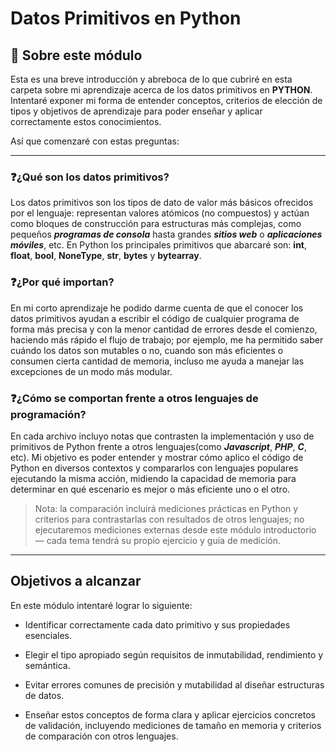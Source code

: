 # Datos Primitivos en Python

## 📝 Sobre este módulo

Esta es una breve introducción y abreboca de lo que cubriré en esta carpeta sobre mi aprendizaje acerca de los datos primitivos en **PYTHON**. Intentaré exponer mi forma de entender conceptos, criterios de elección de tipos y objetivos de aprendizaje para poder enseñar y aplicar correctamente estos conocimientos.

Así que comenzaré con estas preguntas:

---

### ❓¿Qué son los datos primitivos?

Los datos primitivos son los tipos de dato de valor más básicos ofrecidos por el lenguaje: representan valores atómicos (no compuestos) y actúan como bloques de construcción para estructuras más complejas, como pequeños ***programas de consola*** hasta grandes ***sitios web*** o ***aplicaciones móviles***, etc. En Python los principales primitivos que abarcaré son: **int**, **float**, **bool**, **NoneType**, **str**, **bytes** y **bytearray**.

### ❓¿Por qué importan?

En mi corto aprendizaje he podido darme cuenta de que el conocer los datos primitivos ayudan a escribir el código de cualquier programa de forma más precisa y con la menor cantidad de errores desde el comienzo, haciendo más rápido el flujo de trabajo; por ejemplo, me ha permitido saber cuándo los datos son mutables o no, cuando son más eficientes o consumen cierta cantidad de memoria, incluso me ayuda a manejar las excepciones de un modo más modular.

### ❓¿Cómo se comportan frente a otros lenguajes de programación?

En cada archivo incluyo notas que contrasten la implementación y uso de primitivos de Python frente a otros lenguajes(como ***Javascript***, ***PHP***, ***C***, etc). 
Mi objetivo es poder entender y mostrar cómo aplico el código de Python en diversos contextos y compararlos con lenguajes populares ejecutando la misma acción, midiendo la capacidad de memoria para determinar en qué escenario es mejor o más eficiente uno o el otro.  

> Nota: la comparación incluirá mediciones prácticas en Python y criterios para contrastarlas con resultados de otros lenguajes; no ejecutaremos mediciones externas desde este módulo introductorio — cada tema tendrá su propio ejercicio y guía de medición.

---

## Objetivos a alcanzar

En este módulo intentaré lograr lo siguiente:

   - Identificar correctamente cada dato primitivo y sus propiedades esenciales.

   - Elegir el tipo apropiado según requisitos de inmutabilidad, rendimiento y semántica.

   - Evitar errores comunes de precisión y mutabilidad al diseñar estructuras de datos.

   - Enseñar estos conceptos de forma clara y aplicar ejercicios concretos de validación, incluyendo mediciones de tamaño en memoria y criterios de comparación con otros lenguajes.